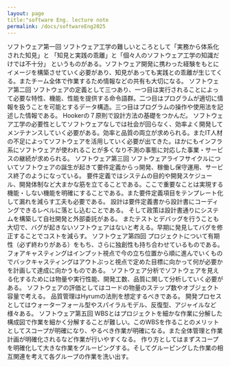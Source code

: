```yaml
---
layout: page
title:"software Eng. lecture note
permalink: /docs/softwareEng2025
---
```


ソフトウェア第一回
ソフトウェア工学の難しいところとして「実務から体系化された知見」と
「知見と実践の乖離」と「個々人のソフトウェア工学の知識だけでは不十分」
というものがある。ソフトウェア開発に携わった経験をもとにイメージを構築させていく必要があり、知見があっても実践との乖離が生じてくる。またチーム全体で作業するため情報などの共有も大切になる。
ソフトウェア第二回
ソフトウェアの定義として三つあり、一つ目は実行されることによって必要な特性、機能、性能を提供する命令語群。二つ目はプログラムが適切に情報を扱うことを可能とするデータ構造。三つ目はプログラムの操作や使用法を記述した情報である。
Hookerの７原則で設計方法の基礎をつかんだ。
ソフトウェア工学の必要性としてソフトウェアなしでは社会が回らなく、効率よく開発してメンテナンスしていく必要がある。効率と品質の両立が求められる。またIT人材の不足によってソフトウェアを活用していく必要が出てきた。ほかにもインフラ系にソフトウェアが使われることが多くなり不測の事態に対応した事業・サービスの継続が求められる。
ソフトウェア第三回
ソフトウェアライフサイクルについてソフトウェアの誕生が起きて要件定義からっ開発、稼働し保守運用、サービス終了のようになっている。
要件定義ではシステムの目的や開発スケジュール、開発体制など大まかな筋を立てることである。ここで重要なことは実現する機能・しない機能を明確にすることである。また要件定義項目をテンプレート化して漏れを減らす工夫も必要である。
設計は要件定義書から設計書にコーディングできるレベルに落とし込むことである。
そして政策は設計書通りにシステムを構築して自社開発と外部委託がある。
またテストとデバッグを行うことも大切で、バグが起きないソフトウェアはないと考える。早期に発見してバグを修正することでコストを減らす。
ソフトウェア第四回
プロジェクトについて有期性（必ず終わりがある）をもち、さらに独創性も持ち合わせているものである。
フォアキャスティングはインプット視点で今の立ち位置から順に進んでいくものでバックキャスティングはアウトぷっと視点で定めた目標に向かって何が必要かを計画して達成に向かうものである。
ソフトウェア分析でソフトウェアを見える化するためには物量や実行性能、開発工数、品質に関して分析していく必要がある。
ソフトウェアの評価としてはコードの物量のステップ数やオブジェクト容量で考える。
品質管理はHyrumの法則を想定するべきである。
開発プロセスとしてはウォーターフォール型やスパイラルモデル、反復型、アジャイルなど様々ある。
ソフトウェア第五回
WBSとはプロジェクトを細かな作業に分解した構成図で作業を細かく分解することが難しい。このWBSを作ることのメリットとしてスコープが明確になり、やるべき作業が明確になる。また全体管理と作業計画が明確化されるなど作業が行いやすくなる。
作り方としてはまずスコープを明確化して大きな作業をグルーピングする。そしてグルーピングした作業の相互関連を考えて各グループの作業を洗い出す。


